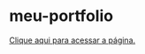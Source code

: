 # meu-portfolio

<a href="https://pingulin000.github.io/meu-portfolio/meu-portf%C3%B3lio%20-%201/index.html" target="_blank">Clique aqui para acessar a página.</a>
